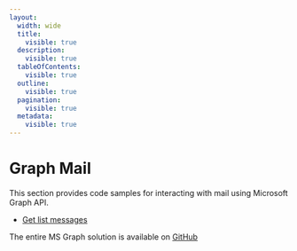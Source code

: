 ```yaml
---
layout:
  width: wide
  title:
    visible: true
  description:
    visible: true
  tableOfContents:
    visible: true
  outline:
    visible: true
  pagination:
    visible: true
  metadata:
    visible: true
---
```


# Graph Mail

This section provides code samples for interacting with mail using Microsoft Graph API.

* [Get list messages](<Graph Mail/Get list messages.md>)

The entire MS Graph solution is available on [GitHub](https://github.com/jigx-com/jigx-samples/tree/main/quickstart/jigx-MS-Graph-demonstrator.)

